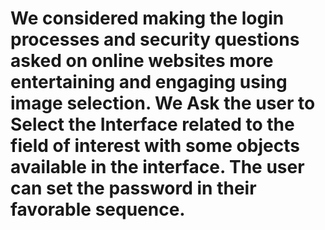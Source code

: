 # We considered making the login processes and security questions asked on online websites more entertaining and engaging using image selection. We Ask the user to Select the Interface related to the field of interest with some objects available in the interface. The user can set the password in their favorable sequence.
